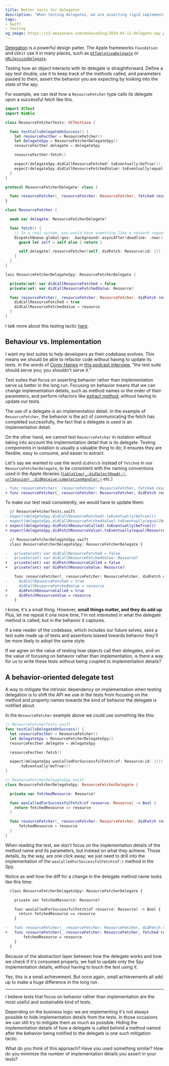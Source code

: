 ```yaml
---
title: Better tests for delegates
description: "When testing delegates, we are asserting rigid implementation details. Here's a way to make those tests more flexible."
tags:
- Swift
- Testing
og_image: https://s3.amazonaws.com/mokacoding/2019-03-12-delegate-spy.png
---
```


[Delegation](https://en.wikipedia.org/wiki/Delegation_pattern) is a powerful design patter.
The Apple frameworks `Foundation` and `UIKit` use it in many places,
such as [`UITableViewDelegate`](https://developer.apple.com/documentation/uikit/uitableviewdelegate)
or [`URLSessionDelegate`](https://developer.apple.com/documentation/foundation/urlsessiondelegate).

Testing how an object interacts with its delegate is straightforward.
Define a spy test double,
use it to keep track of the methods called, and parameters passed to them,
assert the behavior you are expecting by looking into the state of the spy.

For example,
we can test how a `ResourceFetcher` type calls its delegate upon a successful fetch like this.

```swift
import XCTest
import Nimble

class ResourceFetcherTests: XCTestCase {

  func testCallsDelegateOnSuccess() {
    let resourceFecther = ResourceFetcher()
    let delegateSpy = ResourceFetcherDelegateSpy()
    resourceFecther.delegate = delegateSpy

    resourceFecther.fetch()

    expect(delegateSpy.didCallResourceFetched).toEventually(beTrue())
    expect(delegateSpy.didCallResourceFetchedValue).toEventually(equal(Resource(id: 1)))
  }
}

protocol ResourceFetcherDelegate: class {

  func resourceFetcher(_ resourceFetcher: ResourceFetcher, fetched resource: Resource)
}

class ResourceFetcher {

  weak var delegate: ResourceFetcherDelegate?

  func fetch() {
    // In a real system, you would have something like a network request here.
    DispatchQueue.global(qos: .background).asyncAfter(deadline: .now() + 0.1) { [weak self] in
      guard let self = self else { return }

      self.delegate?.resourceFetcher(self, didFetch: Resource(id: 1))
    }
  }
}

lass ResourceFetcherDelegateSpy: ResourceFetcherDelegate {

  private(set) var didCallResourceFetched = false
  private(set) var didCallResourceFetchedValue: Resource?

  func resourceFetcher(_ resourceFetcher: ResourceFetcher, didFetch resource: Resource) {
    didCallResourceFetched = true
    didCallResourceFetchedValue = resource
  }
}
```

I talk more about this testing tactic [here](https://mokacoding.com/blog/testing-delegates-in-swift-with-xctest/).

## Behaviour vs. Implementation

I want my test suites to help developers as their codebase evolves.
This means we should be able to refactor code without having to update its tests.
In the words of [Corey Haines](http://articles.coreyhaines.com/)
in [this podcast interview](http://www.rubytestingpodcast.com/corey-haines),
"the test suite should serve you; you shouldn't serve it."

Test suites that focus on asserting behavior rather than implementation serve us better in the long run.
Focusing on behavior means that we can change implementation details,
such as method names or the order of their parameters,
and perform refactors like [extract method](https://refactoring.com/catalog/extractFunction.html),
without having to update our tests.

The use of a delegate _is_ an implementation detail.
In the example of `ResourceFetcher`,
the behavior is the act of communicating the fetch has completed successfully,
the fact that a delegate is used is an implementation detail.

On the other hand,
we cannot test `ResourceFetcher` in isolation without taking into account the implementation detail that is its delegate.
Testing components in isolation is usually a valuable thing to do;
it ensures they are flexible,
easy to consume,
and easier to extract.

Let's say we wanted to use the word `didFetch` instead of `fetched` in our `ResourceFetcherDelegate`,
to be consistent with the naming conventions used in the Apple libraries
([`tableView(_:didSelectRowAt:)`](https://developer.apple.com/documentation/uikit/uitableviewdelegate/1614877-tableview),
[`urlSession(_:didReceive:completionHandler:)`](https://developer.apple.com/documentation/foundation/urlsessiondelegate/1409308-urlsession)
etc.)

```diff
- func resourceFetcher(_ resourceFetcher: ResourceFetcher, fetched resource: Resource)
+ func resourceFetcher(_ resourceFetcher: ResourceFetcher, didFetch resource: Resource)
```

To make our test read consistently, we would have to update them:

```diff
  // ResourceFetcherTests.swift
- expect(delegateSpy.didCallResourceFetched).toEventually(beTrue())
- expect(delegateSpy.didCallResourceFetchedValue).toEventually(equal(Resource(id: 1)))
+ expect(delegateSpy.didFetchResourceCalled).toEventually(beTrue())
+ expect(delegateSpy.didFetchResourceValue).toEventually(equal(Resource(id: 1)))

  // ResourceFetcherDelegateSpy.swift
  class ResourceFetcherDelegateSpy: ResourceFetcherDelegate {

-   private(set) var didCallResourceFetched = false
-   private(set) var didCallResourceFetchedValue: Resource?
+   private(set) var didFetchResourceCalled = false
+   private(set) var didFetchResourceValue: Resource?

    func resourceFetcher(_ resourceFetcher: ResourceFetcher, didFetch resource: Resource) {
-     didCallResourceFetched = true
-     didCallResourceFetchedValue = resource
+     didFetchResourceCalled = true
+     didFetchResourceValue = resource
    }
```

I know,
it's a small thing.
However, **small things matter, and they do add up**.
Plus,
let me repeat it one more time,
I'm not interested in what the delegate method is called,
but in the behavior it captures.

If a new reader of the codebase,
which includes our future selves,
sees a test suite made up of tests and assertions biased towards behavior
they'll be more likely to adopt the same style.

If we agree on the value of testing how objects call their delegates,
and on the value of focusing on behavior rather than implementation,
is there a way for us to write these tests without being coupled to implementation details?

## A behavior-oriented delegate test

A way to mitigate the intrinsic dependency on implementation
when testing delegation
is to shift the API we use in the tests
from focusing on the method and property names
towards the kind of behavior the delegate is notified about.

In the `ResourceFetcher` example above
we could use something like this:

```swift
// ResourceFetcherTests.swift
func testCallsDelegateOnSuccess() {
  let resourceFecther = ResourceFetcher()
  let delegateSpy = ResourceFetcherDelegateSpy()
  resourceFecther.delegate = delegateSpy

  resourceFecther.fetch()

  expect(delegateSpy.wasCalledForSuccessfulFetch(of: Resource(id: 1)))
      .toEventually(beTrue())
}

// ResourceFetcherDelegateSpy.swift
class ResourceFetcherDelegateSpy: ResourceFetcherDelegate {

  private var fetchedResource: Resource?

  func wasCalledForSuccessfulFetch(of resource: Resource) -> Bool {
    return fetchedResource == resource
  }

  func resourceFetcher(_ resourceFetcher: ResourceFetcher, didFetch resource: Resource) {
      fetchedResource = resource
  }
}
```

When reading the test,
we don't focus on the implementation details of the method name
and its parameters,
but instead on what they achieve.
Those details, by the way, are one click away;
we just need to drill into the implementation of the `wasCalledForSuccessfulFetch(of:)` method in the Spy.

Notice as well how the diff for a change in the delegate method name looks like this time:

```diff
  class ResourceFetcherDelegateSpy: ResourceFetcherDelegate {

    private var fetchedResource: Resource?

    func wasCalledForSuccessfulFetch(of resource: Resource) -> Bool {
      return fetchedResource == resource
    }

-   func resourceFetcher(_ resourceFetcher: ResourceFetcher, didFetch resource: Resource) {
+   func resourceFetcher(_ resourceFetcher: ResourceFetcher, fetched resource: Resource) {
        fetchedResource = resource
    }
  }
```

Because of the abstraction layer
between how the delegate works
and how we check if it's consumed properly,
we had to update only the Spy implementation details,
without having to touch the test using it.

Yes, this is a small achievement.
But once again,
small achievements all add up to make a huge difference in the long run.

---

I believe tests that focus on behavior
rather than implementation
are the most useful
and sustainable kind of tests.

Depending on the business logic we are implementing
it's not always possible to hide implementation details from the tests.
In those occasions
we can still try to mitigate them as much as possible.
Hiding the implementation details of how a delegate is called
behind a method named after the behavior being notified to the delegate
is one such mitigation tactic.

What do you think of this approach?
Have you used something similar?
How do you minimize the number of implementation details you assert in your tests?
